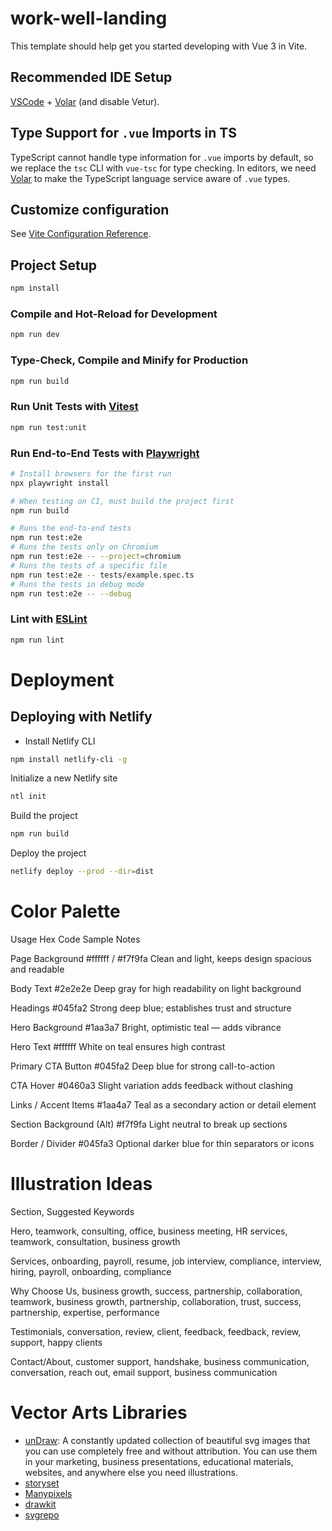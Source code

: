 # work-well-landing

This template should help get you started developing with Vue 3 in Vite.

## Recommended IDE Setup

[VSCode](https://code.visualstudio.com/) + [Volar](https://marketplace.visualstudio.com/items?itemName=Vue.volar) (and disable Vetur).

## Type Support for `.vue` Imports in TS

TypeScript cannot handle type information for `.vue` imports by default, so we replace the `tsc` CLI with `vue-tsc` for type checking. In editors, we need [Volar](https://marketplace.visualstudio.com/items?itemName=Vue.volar) to make the TypeScript language service aware of `.vue` types.

## Customize configuration

See [Vite Configuration Reference](https://vite.dev/config/).

## Project Setup

```sh
npm install
```

### Compile and Hot-Reload for Development

```sh
npm run dev
```

### Type-Check, Compile and Minify for Production

```sh
npm run build
```

### Run Unit Tests with [Vitest](https://vitest.dev/)

```sh
npm run test:unit
```

### Run End-to-End Tests with [Playwright](https://playwright.dev)

```sh
# Install browsers for the first run
npx playwright install

# When testing on CI, must build the project first
npm run build

# Runs the end-to-end tests
npm run test:e2e
# Runs the tests only on Chromium
npm run test:e2e -- --project=chromium
# Runs the tests of a specific file
npm run test:e2e -- tests/example.spec.ts
# Runs the tests in debug mode
npm run test:e2e -- --debug
```

### Lint with [ESLint](https://eslint.org/)

```sh
npm run lint
```

# Deployment

## Deploying with Netlify

* Install Netlify CLI
```sh
npm install netlify-cli -g
```

Initialize a new Netlify site
```sh
ntl init
```

Build the project
```sh
npm run build
```

Deploy the project
```sh
netlify deploy --prod --dir=dist
```

# Color Palette
Usage	Hex Code	Sample	Notes

Page Background	#ffffff / #f7f9fa		Clean and light, keeps design spacious and readable

Body Text	#2e2e2e		Deep gray for high readability on light background

Headings	#045fa2		Strong deep blue; establishes trust and structure

Hero Background	#1aa3a7		Bright, optimistic teal — adds vibrance

Hero Text	#ffffff		White on teal ensures high contrast

Primary CTA Button	#045fa2		Deep blue for strong call-to-action

CTA Hover	#0460a3		Slight variation adds feedback without clashing

Links / Accent Items	#1aa4a7		Teal as a secondary action or detail element

Section Background (Alt)	#f7f9fa		Light neutral to break up sections

Border / Divider	#045fa3		Optional darker blue for thin separators or icons

# Illustration Ideas

Section, Suggested Keywords

Hero, teamwork, consulting, office, business meeting, HR services, teamwork, consultation, business growth

Services, onboarding, payroll, resume, job interview, compliance, interview, hiring, payroll, onboarding, compliance

Why Choose Us, business growth, success, partnership, collaboration, teamwork, business growth, partnership, collaboration, trust, success, partnership, expertise, performance

Testimonials, conversation, review, client, feedback, feedback, review, support, happy clients

Contact/About, customer support, handshake, business communication, conversation, reach out, email support, business communication


# Vector Arts Libraries

* [unDraw](https://undraw.co/): A constantly updated collection of beautiful svg images that you can use completely free and without attribution. You can use them in your marketing, business presentations, educational materials, websites, and anywhere else you need illustrations.
* [storyset](https://storyset.com/illustration/asian-family/rafiki)
* [Manypixels](https://www.manypixels.co/gallery)
* [drawkit](https://www.drawkit.com/illustration-types/2d?page=3)
* [svgrepo](https://www.svgrepo.com)
